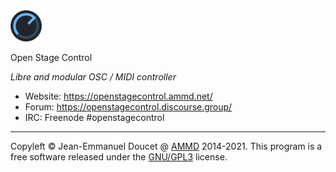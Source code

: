 <img src="resources/images/logo.png" alt="Open Stage Control" height="50px"/>

Open Stage Control

*Libre and modular OSC / MIDI controller*


- Website: https://openstagecontrol.ammd.net/
- Forum: https://openstagecontrol.discourse.group/
- IRC: Freenode #openstagecontrol

----

Copyleft © Jean-Emmanuel Doucet @ [AMMD](http://ammd.net) 2014-2021.
This program is a free software released under the [GNU/GPL3](ttps://github.com/jean-emmanuel/open-stage-control/blob/master/LICENSE) license.
